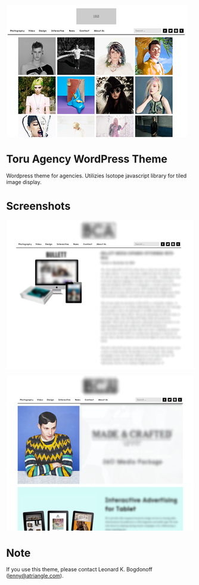 ![Sample Image](https://raw.githubusercontent.com/rememberlenny/Toru-Agency-WordPress-Theme/master/example.png)

# Toru Agency WordPress Theme

Wordpress theme for agencies. Utilizies Isotope javascript library for tiled image display.

# Screenshots

![Sample Image](https://raw.githubusercontent.com/rememberlenny/Toru-Agency-WordPress-Theme/master/blog-example.png)

![Sample Image](https://raw.githubusercontent.com/rememberlenny/Toru-Agency-WordPress-Theme/master/home-example.png)

# Note

If you use this theme, please contact Leonard K. Bogdonoff (lenny@atriangle.com).
